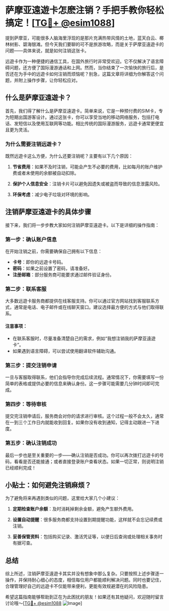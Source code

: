 # 萨摩亚遠遊卡怎麽注销？手把手教你轻松搞定！[[TG💪+ @esim1088](https://t.me/s/esim1088)]

提到萨摩亚，可能很多人脑海里浮现的是那片充满热带风情的土地，蓝天白云、椰林树影、碧海银滩。但今天我们要聊的可不是旅游攻略，而是关于萨摩亚遠遊卡的问题——具体来说，就是如何注销这张卡。

远遊卡作为一种便捷的通信工具，在国外旅行时非常受欢迎。它不仅解决了语言障碍问题，还方便了国际漫游通话和上网。然而，当你结束了一次愉快的旅行后，是否还在为手中的远遊卡如何注销而烦恼呢？别急，这篇文章将详细为你解答这个问题，并附上操作步骤，让你轻松应对。

## 什么是萨摩亚遠遊卡？

首先，我们得了解什么是萨摩亚遠遊卡。简单来说，它是一种预付费的SIM卡，专为短期出国游客设计。通过这张卡，你可以享受当地的移动网络服务，包括打电话、发短信以及使用互联网等功能。相比传统的国际漫游服务，远遊卡通常更便宜且更为灵活。

### 为什么需要注销远遊卡？

既然远遊卡这么方便，为什么还要注销呢？主要有以下几个原因：

1. **节省费用**：如果不及时注销，可能会产生不必要的费用，比如每月的账户维护费或者未使用的余额被自动扣除。
   
2. **保护个人信息安全**：注销卡片可以避免因遗失或被盗而导致的信息泄露风险。
   
3. **环保考虑**：减少电子垃圾对环境的影响。

## 注销萨摩亚遠遊卡的具体步骤

接下来，我们将一步步教大家如何注销萨摩亚遠遊卡。以下是详细的操作指南：

### 第一步：确认账户信息

在开始注销之前，你需要确保自己拥有以下信息：
- **卡号**：即你的远遊卡号码。
- **密码**：如果之前设置了密码，请准备好。
- **注册邮箱**：部分服务商可能要求通过邮件验证身份。

### 第二步：联系客服

大多数远遊卡服务商都提供在线客服支持。你可以通过官方网站找到客服联系方式，通常是电话、电子邮件或在线聊天窗口。建议选择最方便的方式与他们取得联系。

#### 注意事项：
- 在联系客服时，尽量准备清楚自己的需求，例如“我想注销我的萨摩亚遠遊卡”。
- 如果遇到语言障碍，可以尝试使用翻译软件辅助沟通。

### 第三步：提交注销申请

一旦与客服取得联系，他们会指导你完成后续流程。通常情况下，你需要填写一份简单的表格或提供必要的信息来确认身份。这一步骤可能需要几分钟时间即可完成。

### 第四步：等待审核

提交完注销申请后，服务商会对你的请求进行审核。这个过程一般不会太久，通常在一到三个工作日内就能收到回复。如果你没有收到通知，记得主动跟进一下进度。

### 第五步：确认注销成功

最后一步也是至关重要的一步——确认注销是否成功。你可以再次拨打远遊卡的号码，看看是否还能接通；或者直接登录账户查看状态。如果一切正常，则说明注销已经顺利完成！

## 小贴士：如何避免注销麻烦？

为了避免将来再遇到类似的问题，这里给大家几个小建议：

1. **定期检查账户余额**：及时消耗掉剩余金额，避免产生额外费用。
   
2. **设置自动提醒**：很多服务商都支持设置到期提醒功能，这样就不会忘记续费或注销。

3. **妥善保管资料**：包括购买记录、激活凭证等，以便日后查询或处理相关事务时有据可查。

## 总结

综上所述，注销萨摩亚遠遊卡其实并没有想象中那么复杂。只要按照上述步骤逐一操作，并保持耐心细心的态度，相信每位用户都能顺利解决问题。同时也要记住，合理管理好自己的远遊卡不仅能带来便利，更能有效规避潜在的风险隐患。

希望这篇指南能够帮助到正在为此困扰的朋友！如果还有其他疑问，欢迎随时留言讨论哦～[[TG💪+ @esim1088](https://t.me/s/esim1088) ![Image](https://i.postimg.cc/4NQfJmqS/Snipaste-2025-05-13-00-14-12.png)]